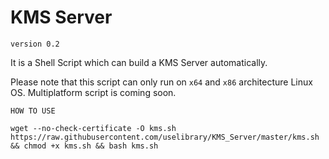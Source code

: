 # KMS Server

`version 0.2`

It is a Shell Script which can build a KMS Server automatically.

Please note that this script can only run on `x64` and `x86` architecture Linux OS. Multiplatform script is coming soon.

`HOW TO USE`

```
wget --no-check-certificate -O kms.sh https://raw.githubusercontent.com/uselibrary/KMS_Server/master/kms.sh && chmod +x kms.sh && bash kms.sh
```